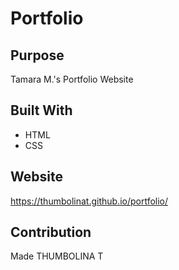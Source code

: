 # Portfolio 


## Purpose
Tamara M.'s Portfolio Website

## Built With
* HTML
* CSS


## Website
https://thumbolinat.github.io/portfolio/  

## Contribution
Made THUMBOLINA T
